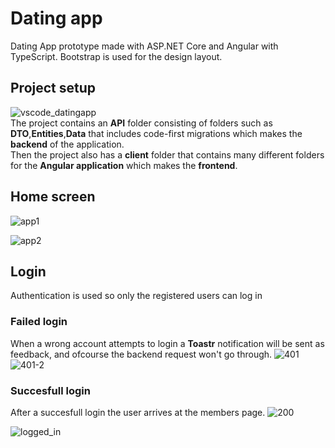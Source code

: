 # Dating app
Dating App prototype made with ASP.NET Core and Angular with TypeScript.
Bootstrap is used for the design layout.
## Project setup
![vscode_datingapp](https://github.com/dominicho97/DatingApp/assets/43000003/67d38e82-fd90-4f3a-8013-bd017accfa46)
<br>
The project contains an **API** folder consisting of folders such as **DTO**,**Entities**,**Data** that includes code-first migrations which makes the **backend** of the application.
<br>
Then the project also has a **client** folder that contains many different folders for the **Angular application** which makes the **frontend**.



## Home screen
![app1](https://github.com/dominicho97/DatingApp/assets/43000003/cfe3ba0c-431d-48c0-8939-09745302cdcc)


![app2](https://github.com/dominicho97/DatingApp/assets/43000003/c6850a42-6e87-4d35-81f7-85cfd06b2d1f)

## Login
Authentication is used so only the registered users can log in

### Failed login
When a wrong account attempts to login a **Toastr** notification will be sent as feedback,
and ofcourse the backend request won't go through.
![401](https://github.com/dominicho97/DatingApp/assets/43000003/1f93a5fb-66e1-41e6-b894-cf892b5293e8)
![401-2](https://github.com/dominicho97/DatingApp/assets/43000003/bbf7b1be-0bfc-4d72-a854-3ea2faaf8aef)

### Succesfull login
After a succesfull login the user arrives at the members page.
![200](https://github.com/dominicho97/DatingApp/assets/43000003/62d7405b-fec7-4b83-b6f8-8c24ffee87ed)

![logged_in](https://github.com/dominicho97/DatingApp/assets/43000003/9ad0d75a-91ee-4e8a-9583-eddc3ed1fb32)
